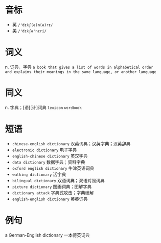 # 音标

- 英 `/'dɪkʃ(ə)n(ə)rɪ/`
- 美 `/'dɪkʃə'nɛri/`

# 词义

n. 词典，字典
`a book that gives a list of words in alphabetical order and explains their meanings in the same language, or another language`

# 同义

n. 字典；[语][计]词典
`lexicon` `wordbook`

# 短语

- `chinese-english dictionary` 汉英词典；汉英字典；汉英辞典
- `electronic dictionary` 电子字典
- `english-chinese dictionary` 英汉字典
- `data dictionary` 数据字典；资料字典
- `oxford english dictionary` 牛津英语词典
- `walking dictionary` 活字典
- `bilingual dictionary` 双语词典；双语对照词典
- `picture dictionary` 图画词典；图解字典
- `dictionary attack` 字典式攻击；字典破解
- `english-english dictionary` 英英词典

# 例句

a German-English dictionary
一本德英词典


